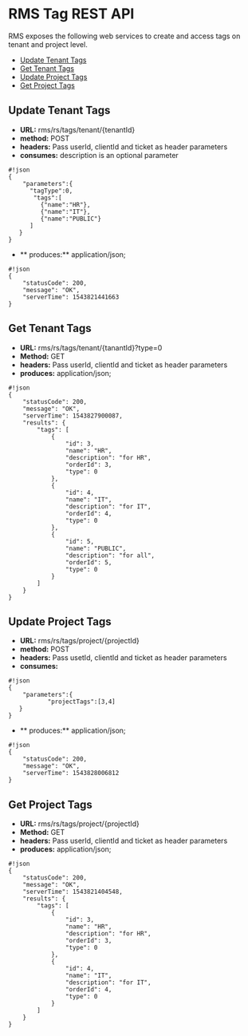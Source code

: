 # RMS Tag REST API

RMS exposes the following web services to create and access tags on tenant and project level.

* [Update Tenant Tags](#markdown-header-update-tenant-tags)
* [Get Tenant Tags](#markdown-header-get-tenant-tags)
* [Update Project Tags](#markdown-header-update-project-tags)
* [Get Project Tags](#markdown-header-get-project-tags)

## Update Tenant Tags
 - **URL:** rms/rs/tags/tenant/{tenantId}
 - **method:** POST
 - **headers:** Pass userId, clientId and ticket as header parameters
 - **consumes:** description is an optional parameter
~~~
#!json
{
    "parameters":{
      "tagType":0,
       "tags":[
         {"name":"HR"},
         {"name":"IT"},         	
         {"name":"PUBLIC"}
      ]
   }
}
~~~
 - ** produces:** application/json;
~~~
#!json
{
    "statusCode": 200,
    "message": "OK",
    "serverTime": 1543821441663
}
~~~

## Get Tenant Tags
 - **URL:** rms/rs/tags/tenant/{tanantId}?type=0
 - **Method:** GET
 - **headers:** Pass userId, clientId and ticket as header parameters
 - **produces:** application/json;

~~~
#!json
{
    "statusCode": 200,
    "message": "OK",
    "serverTime": 1543827900087,
    "results": {
        "tags": [
            {
                "id": 3,
                "name": "HR",
                "description": "for HR",
                "orderId": 3,
                "type": 0
            },
            {
                "id": 4,
                "name": "IT",
                "description": "for IT",
                "orderId": 4,
                "type": 0
            },
            {
                "id": 5,
                "name": "PUBLIC",
                "description": "for all",
                "orderId": 5,
                "type": 0
            }
        ]
    }
}
~~~

## Update Project Tags
 - **URL:** rms/rs/tags/project/{projectId}
 - **method:** POST
 - **headers:** Pass usetId, clientId and ticket as header parameters
 - **consumes:**
~~~
#!json
{
    "parameters":{
           "projectTags":[3,4]
   }
}
~~~
 - ** produces:** application/json;
~~~
#!json
{
    "statusCode": 200,
    "message": "OK",
    "serverTime": 1543828006812
}
~~~

## Get Project Tags
 - **URL:** rms/rs/tags/project/{projectId}
 - **Method:** GET
 - **headers:** Pass userId, clientId and ticket as header parameters
 - **produces:** application/json;
~~~
#!json
{
    "statusCode": 200,
    "message": "OK",
    "serverTime": 1543821404548,
    "results": {
        "tags": [
            {
                "id": 3,
                "name": "HR",
                "description": "for HR",
                "orderId": 3,
                "type": 0
            },
            {
                "id": 4,
                "name": "IT",
                "description": "for IT",
                "orderId": 4,
                "type": 0
            }
        ]
    }
}
~~~